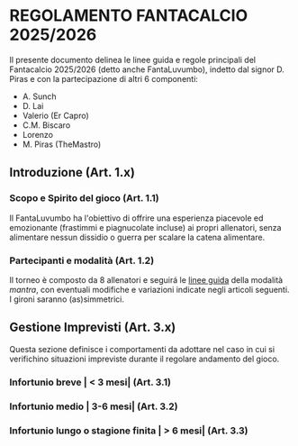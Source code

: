 # REGOLAMENTO FANTACALCIO 2025/2026

Il presente documento delinea le linee guida e regole principali del Fantacalcio 2025/2026 (detto anche FantaLuvumbo), indetto dal signor D. Piras e con la partecipazione di altri 6 componenti:

-   A. Sunch
-   D. Lai
-   Valerio (Er Capro)
-   C.M. Biscaro
-   Lorenzo
-   M. Piras (TheMastro)

## Introduzione (Art. 1.x)

### Scopo e Spirito del gioco (Art. 1.1)

Il FantaLuvumbo ha l'obiettivo di offrire una esperienza piacevole ed emozionante (frastimmi e piagnucolate incluse) ai propri allenatori, senza alimentare nessun dissidio o guerra per scalare la catena alimentare.

### Partecipanti e modalità (Art. 1.2)

Il torneo è composto da 8 allenatori e seguirá le [linee guida]() della modalità _mantra_, con eventuali modifiche e variazioni indicate negli articoli seguenti.
I gironi saranno (as)simmetrici.

## Gestione Imprevisti (Art. 3.x)

Questa sezione definisce i comportamenti da adottare nel caso in cui si verifichino situazioni impreviste durante il regolare andamento del gioco.

### Infortunio breve | < 3 mesi| (Art. 3.1)

### Infortunio medio | 3-6 mesi| (Art. 3.2)

### Infortunio lungo o stagione finita | > 6 mesi| (Art. 3.3)
